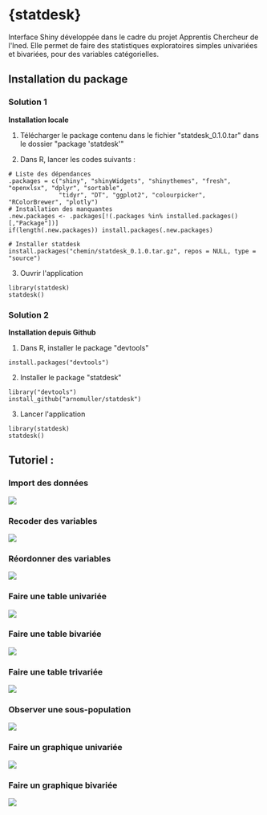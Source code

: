 # {statdesk}
Interface Shiny développée dans le cadre du projet Apprentis Chercheur de l'Ined. Elle permet de faire des statistiques exploratoires simples univariées et bivariées, pour des variables catégorielles.

## Installation du package

### Solution 1
**Installation locale**

1) Télécharger le package contenu dans le fichier "statdesk_0.1.0.tar" dans le dossier "package 'statdesk'"

2) Dans R, lancer les codes suivants :

```{r }
# Liste des dépendances
.packages = c("shiny", "shinyWidgets", "shinythemes", "fresh", "openxlsx", "dplyr", "sortable",
              "tidyr", "DT", "ggplot2", "colourpicker", "RColorBrewer", "plotly")
# Installation des manquantes
.new.packages <- .packages[!(.packages %in% installed.packages()[,"Package"])]
if(length(.new.packages)) install.packages(.new.packages)

# Installer statdesk
install.packages("chemin/statdesk_0.1.0.tar.gz", repos = NULL, type = "source")
```

3) Ouvrir l'application

```{r }
library(statdesk)
statdesk()
```

### Solution 2
**Installation depuis Github**

1) Dans R, installer le package "devtools"

```{r }
install.packages("devtools")
```

2) Installer le package "statdesk"

```{r }
library("devtools")
install_github("arnomuller/statdesk")
```

3) Lancer l'application
```{r }
library(statdesk)
statdesk()
```



## Tutoriel :

### Import des données
![](https://github.com/arnomuller/statdesk/blob/main/img/1_Import.gif)

### Recoder des variables
![](https://github.com/arnomuller/statdesk/blob/main/img/2_recode.gif)

### Réordonner des variables
![](https://github.com/arnomuller/statdesk/blob/main/img/3_reorder.gif)

### Faire une table univariée
![](https://github.com/arnomuller/statdesk/blob/main/img/4_tab1.gif)

### Faire une table bivariée
![](https://github.com/arnomuller/statdesk/blob/main/img/5_tab2.gif)

### Faire une table trivariée
![](https://github.com/arnomuller/statdesk/blob/main/img/6_tab3.gif)

### Observer une sous-population
![](https://github.com/arnomuller/statdesk/blob/main/img/7_souspop.gif)

### Faire un graphique univariée
![](https://github.com/arnomuller/statdesk/blob/main/img/8_PlotUni.gif)

### Faire un graphique bivariée
![](https://github.com/arnomuller/statdesk/blob/main/img/9_PlotBi.gif)



